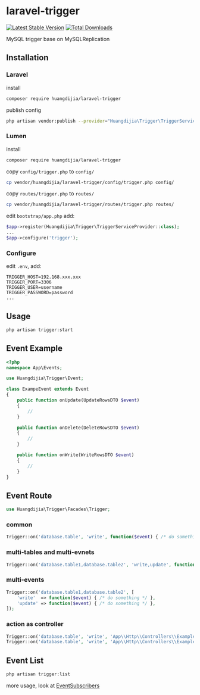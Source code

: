 # laravel-trigger

[![Latest Stable Version](https://poser.pugx.org/huangdijia/laravel-trigger/version.png)](https://packagist.org/packages/huangdijia/laravel-trigger)
[![Total Downloads](https://poser.pugx.org/huangdijia/laravel-trigger/d/total.png)](https://packagist.org/packages/huangdijia/laravel-trigger)

MySQL trigger base on MySQLReplication

## Installation

### Laravel

install

~~~bash
composer require huangdijia/laravel-trigger
~~~

publish config

~~~bash
php artisan vendor:publish --provider="Huangdijia\Trigger\TriggerServiceProvider"
~~~

### Lumen

install

~~~bash
composer require huangdijia/laravel-trigger
~~~

copy `config/trigger.php` to `config/`

~~~bash
cp vendor/huangdijia/laravel-trigger/config/trigger.php config/
~~~

copy `routes/trigger.php` to `routes/`

~~~bash
cp vendor/huangdijia/laravel-trigger/routes/trigger.php routes/
~~~

edit `bootstrap/app.php` add:

~~~php
$app->register(Huangdijia\Trigger\TriggerServiceProvider::class);
...
$app->configure('trigger');
~~~

### Configure

edit `.env`, add:

~~~env
TRIGGER_HOST=192.168.xxx.xxx
TRIGGER_PORT=3306
TRIGGER_USER=username
TRIGGER_PASSWORD=password
...
~~~

## Usage

~~~bash
php artisan trigger:start
~~~

## Event Example

~~~php
<?php
namespace App\Events;

use Huangdijia\Trigger\Event;

class ExampeEvent extends Event
{
    public function onUpdate(UpdateRowsDTO $event)
    {
        //
    }

    public function onDelete(DeleteRowsDTO $event)
    {
        //
    }

    public function onWrite(WriteRowsDTO $event)
    {
        //
    }
}
~~~

## Event Route

~~~php
use Huangdijia\Trigger\Facades\Trigger;
~~~

### common

~~~php
Trigger::on('database.table', 'write', function($event) { /* do something */ });
~~~

### multi-tables and multi-evnets

~~~php
Trigger::on('database.table1,database.table2', 'write,update', function($event) { /* do something */ });
~~~

### multi-events

~~~php
Trigger::on('database.table1,database.table2', [
    'write'  => function($event) { /* do something */ },
    'update' => function($event) { /* do something */ },
]);
~~~

### action as controller

~~~php
Trigger::on('database.table', 'write', 'App\\Http\\Controllers\\ExampleController'); // call default method 'handle'
Trigger::on('database.table', 'write', 'App\\Http\\Controllers\\ExampleController@write');
~~~

## Event List

~~~bash
php artisan trigger:list
~~~

more usage, look at [EventSubscribers](https://github.com/krowinski/php-mysql-replication/blob/master/src/MySQLReplication/Event/EventSubscribers.php)